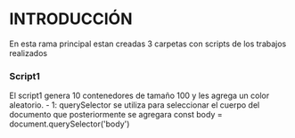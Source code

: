 # INTRODUCCIÓN
En esta rama principal estan creadas 3 carpetas con scripts de los trabajos realizados

### Script1
<p>
El script1 genera 10 contenedores de tamaño 100 y les agrega un color aleatorio.
- 1: querySelector se utiliza para seleccionar el cuerpo del documento que posteriormente se agregara 
const body = document.querySelector('body') 
</p>
